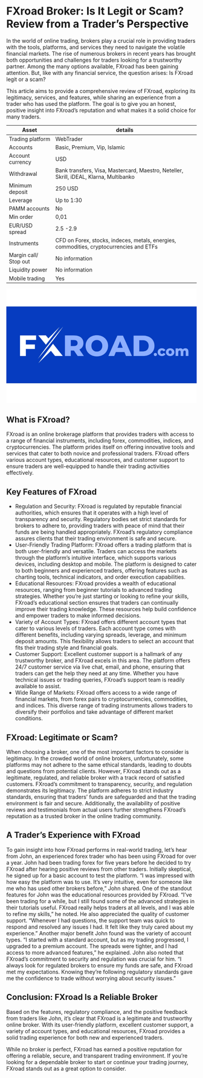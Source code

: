 FXroad Broker: Is It Legit or Scam? Review from a Trader’s Perspective
======================================================


In the world of online trading, brokers play a crucial role in providing traders with the tools, platforms, and services they need to navigate the volatile financial markets. The rise of numerous brokers in recent years has brought both opportunities and challenges for traders looking for a trustworthy partner. Among the many options available, FXroad has been gaining attention. But, like with any financial service, the question arises: Is FXroad legit or a scam?

This article aims to provide a comprehensive review of FXroad, exploring its legitimacy, services, and features, while sharing an experience from a trader who has used the platform. The goal is to give you an honest, positive insight into FXroad’s reputation and what makes it a solid choice for many traders.



| **Asset** | **details** | 
|-------------| -------------- | 
| Trading platform | WebTrader | 
| Accounts | Basic, Premium, Vip, Islamic | 
| Account currency | USD | 
| Withdrawal | Bank transfers, Visa, Mastercard, Maestro, Neteller, Skrill, iDEAL, Klarna, Multibanko  | 
| Minimum deposit | 250 USD | 
| Leverage | Up to 1:30 | 
| PAMM accounts | No | 
| Min order | 0,01 |
| EUR/USD spread | 2.5 -2.9   | 
| Instruments | CFD on Forex, stocks, indeces, metals, energies, commodities, cryptocurrencies and ETFs | 
| Margin call/ Stop out | No information | 
| Liquidity power | No information | 
| Mobile trading | Yes |

![image](https://github.com/Trading-review/FXroad-review-2025/blob/893817e2301c806e1beb5c5a980cdc2db5c6c0ce/67d0057f43261f001da3f45e.jpg)

What is FXroad?
--------------------

FXroad is an online brokerage platform that provides traders with access to a range of financial instruments, including forex, commodities, indices, and cryptocurrencies. The platform prides itself on offering innovative tools and services that cater to both novice and professional traders. FXroad offers various account types, educational resources, and customer support to ensure traders are well-equipped to handle their trading activities effectively.



Key Features of FXroad
-----------------------

- Regulation and Security: FXroad is regulated by reputable financial authorities, which ensures that it operates with a high level of transparency and security. Regulatory bodies set strict standards for brokers to adhere to, providing traders with peace of mind that their funds are being handled appropriately. FXroad’s regulatory compliance assures clients that their trading environment is safe and secure.
- User-Friendly Trading Platform: FXroad offers a trading platform that is both user-friendly and versatile. Traders can access the markets through the platform’s intuitive interface, which supports various devices, including desktop and mobile. The platform is designed to cater to both beginners and experienced traders, offering features such as charting tools, technical indicators, and order execution capabilities.
- Educational Resources: FXroad provides a wealth of educational resources, ranging from beginner tutorials to advanced trading strategies. Whether you’re just starting or looking to refine your skills, FXroad’s educational section ensures that traders can continually improve their trading knowledge. These resources help build confidence and empower traders to make informed decisions.
- Variety of Account Types: FXroad offers different account types that cater to various levels of traders. Each account type comes with different benefits, including varying spreads, leverage, and minimum deposit amounts. This flexibility allows traders to select an account that fits their trading style and financial goals.
- Customer Support: Excellent customer support is a hallmark of any trustworthy broker, and FXroad excels in this area. The platform offers 24/7 customer service via live chat, email, and phone, ensuring that traders can get the help they need at any time. Whether you have technical issues or trading queries, FXroad’s support team is readily available to assist.
- Wide Range of Markets: FXroad offers access to a wide range of financial markets, from forex pairs to cryptocurrencies, commodities, and indices. This diverse range of trading instruments allows traders to diversify their portfolios and take advantage of different market conditions.



FXroad: Legitimate or Scam?
-----------------

When choosing a broker, one of the most important factors to consider is legitimacy. In the crowded world of online brokers, unfortunately, some platforms may not adhere to the same ethical standards, leading to doubts and questions from potential clients. However, FXroad stands out as a legitimate, regulated, and reliable broker with a track record of satisfied customers.
FXroad’s commitment to transparency, security, and regulation demonstrates its legitimacy. The platform adheres to strict industry standards, ensuring that traders’ funds are safeguarded and that the trading environment is fair and secure. Additionally, the availability of positive reviews and testimonials from actual users further strengthens FXroad’s reputation as a trusted broker in the online trading community.


A Trader’s Experience with FXroad
-------------------

To gain insight into how FXroad performs in real-world trading, let’s hear from John, an experienced forex trader who has been using FXroad for over a year.
John had been trading forex for five years before he decided to try FXroad after hearing positive reviews from other traders. Initially skeptical, he signed up for a basic account to test the platform. “I was impressed with how easy the platform was to use. It’s very intuitive, even for someone like me who has used other brokers before,” John shared.
One of the standout features for John was the educational resources provided by FXroad. “I’ve been trading for a while, but I still found some of the advanced strategies in their tutorials useful. FXroad really helps traders at all levels, and I was able to refine my skills,” he noted. He also appreciated the quality of customer support. “Whenever I had questions, the support team was quick to respond and resolved any issues I had. It felt like they truly cared about my experience.”
Another major benefit John found was the variety of account types. “I started with a standard account, but as my trading progressed, I upgraded to a premium account. The spreads were tighter, and I had access to more advanced features,” he explained.
John also noted that FXroad’s commitment to security and regulation was crucial for him. “I always look for regulated brokers to ensure my funds are safe, and FXroad met my expectations. Knowing they’re following regulatory standards gave me the confidence to trade without worrying about security issues.”



Conclusion: FXroad Is a Reliable Broker
-------------------

Based on the features, regulatory compliance, and the positive feedback from traders like John, it’s clear that FXroad is a legitimate and trustworthy online broker. With its user-friendly platform, excellent customer support, a variety of account types, and educational resources, FXroad provides a solid trading experience for both new and experienced traders.

While no broker is perfect, FXroad has earned a positive reputation for offering a reliable, secure, and transparent trading environment. If you’re looking for a dependable broker to start or continue your trading journey, FXroad stands out as a great option to consider.
